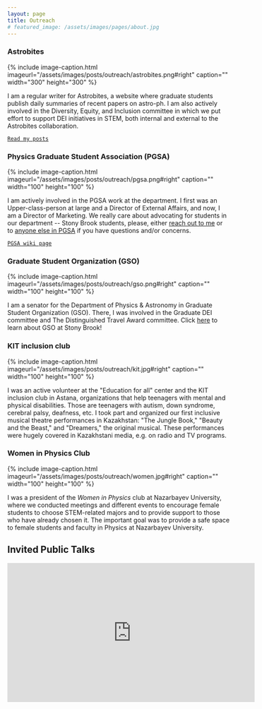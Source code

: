 ```yaml
---
layout: page
title: Outreach
# featured_image: /assets/images/pages/about.jpg
---
```

<script>
  $(document).ready(function() {
  setTimeout(function() { $("#preloader").fadeOut(1500); }, 100)
});
</script>

<!-- ### <span style="font-family:Andale Mono;">Astrobites</span> -->
### Astrobites
{% include image-caption.html imageurl="/assets/images/posts/outreach/astrobites.png#right" caption="" width="300" height="300" %}

I am a regular writer for Astrobites, a website where graduate students publish daily summaries of recent papers on astro-ph. I am also actively involved in the Diversity, Equity, and Inclusion committee in which we put effort to support DEI initiatives in STEM, both internal and external to the Astrobites collaboration.

[`Read my posts`](https://astrobites.org/author/ssagynbayeva/)

### Physics Graduate Student Association (PGSA)
{% include image-caption.html imageurl="/assets/images/posts/outreach/pgsa.png#right" caption="" width="100" height="100" %}

I am actively involved in the PGSA work at the department. I first was an Upper-class-person at large and a Director of External Affairs, and now, I am a Director of Marketing. We really care about advocating for students in our department -- Stony Brook students, please, either <a href="mailto:sabina.sagynbayeva@stonybrook.edu">reach out to me</a> or to <a href="mailto:sbupgsa@gmail.com">anyone else in PGSA</a> if you have questions and/or concerns.

[`PGSA wiki page`](http://grad08.physics.sunysb.edu/wiki/Main_Page)

### Graduate Student Organization (GSO)
{% include image-caption.html imageurl="/assets/images/posts/outreach/gso.png#right" caption="" width="100" height="100" %}

I am a senator for the Department of Physics & Astronomy in Graduate Student Organization (GSO). There, I was involved in the Graduate DEI committee and The Distinguished Travel Award committee. Click [here](https://www.stonybrookgso.org) to learn about GSO at Stony Brook! 

<!-- ### <span style="font-family:Andale Mono;">KIT inclusion club</span> -->
### KIT inclusion club
{% include image-caption.html imageurl="/assets/images/posts/outreach/kit.jpg#right" caption="" width="100" height="100" %}

I was an active volunteer at the "Education for all" center and the KIT inclusion club in Astana, organizations that help teenagers with mental and physical disabilities. Those are teenagers with autism, down syndrome, cerebral palsy, deafness, etc. I took part and organized our first inclusive musical theatre performances in Kazakhstan: "The Jungle Book," "Beauty and the Beast," and "Dreamers," the original musical. These performances were hugely covered in Kazakhstani media, e.g. on radio and TV programs.

<!-- ### <span style="font-family:Andale Mono;">Women in Physics Club</span> -->
### Women in Physics Club
{% include image-caption.html imageurl="/assets/images/posts/outreach/women.jpg#right" caption="" width="100" height="100" %}

I was a president of the *Women in Physics* club at Nazarbayev University, where we conducted meetings and different events to encourage female students to choose STEM-related majors and to provide support to those who have already chosen it. The important goal was to provide a safe space to female students and faculty in Physics at Nazarbayev University. 

<!-- >## <span style="font-family:Andale Mono;">Invited Public Talks</span> -->
## Invited Public Talks
<!-- 
<iframe src="https://www.youtube.com/embed/OefNM564E" width="500" height="281" frameborder="0" webkitallowfullscreen mozallowfullscreen allowfullscreen></iframe> *How Do Planets Form?* A public talk on planet formation for Astronomy on Tap, Baton Rouge. April, 2021  -->

<iframe width="560" height="315" src="https://www.youtube.com/embed/E-OefNM564E" title="How Do Planets Form? A public talk on planet formation for Astronomy on Tap, Baton Rouge. April, 2021" frameborder="0" allow="accelerometer; autoplay; clipboard-write; encrypted-media; gyroscope; picture-in-picture" allowfullscreen></iframe>

<!-- >The world always seems brighter when you’ve just made something that wasn’t there before. <cite>Neil Gaiman</cite> -->
<!-- 
As a hobby, Daniel authors the most influential JavaScript blog in Lithuania with over 100,000 page views a month. He lives in Vilnius with his beautiful wife, two boys and one girl.

*Thank You for reading!* -->